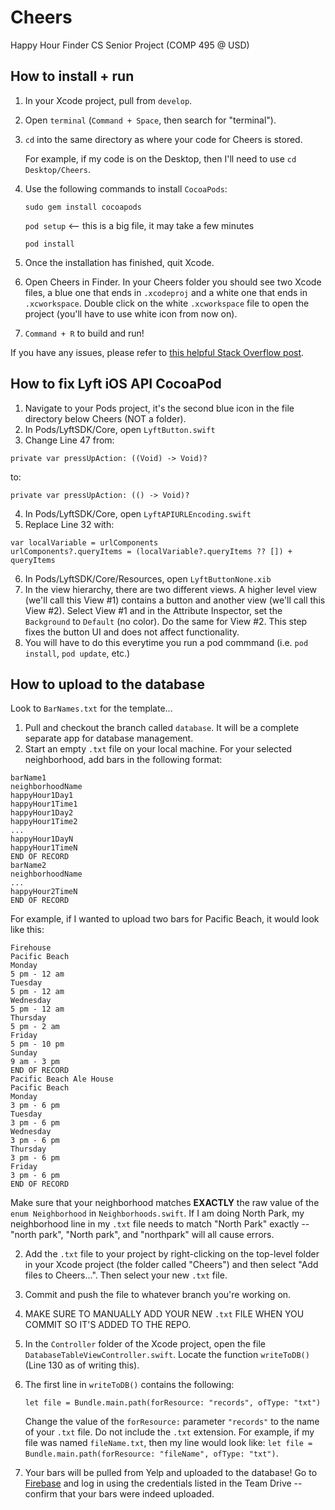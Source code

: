 # Cheers
Happy Hour Finder CS Senior Project (COMP 495 @ USD)


## How to install + run
1. In your Xcode project, pull from `develop`.
2. Open `terminal` (`Command + Space`, then search for "terminal").
3. `cd` into the same directory as where your code for Cheers is stored.

    For example, if my code is on the Desktop, then I'll need to use `cd Desktop/Cheers`.
4. Use the following commands to install `CocoaPods`:
  
    `sudo gem install cocoapods`
    
    `pod setup`   <-- this is a big file, it may take a few minutes
    
    `pod install`
5. Once the installation has finished, quit Xcode.
6. Open Cheers in Finder. In your Cheers folder you should see two Xcode files, a blue one that ends in `.xcodeproj` and a white one that ends in `.xcworkspace`. Double click on the white `.xcworkspace` file to open the project (you'll have to use white icon from now on).
7. `Command + R` to build and run!

If you have any issues, please refer to [this helpful Stack Overflow post](https://stackoverflow.com/questions/20755044/how-to-install-cocoapods).


## How to fix Lyft iOS API CocoaPod
1. Navigate to your Pods project, it's the second blue icon in the file directory below Cheers (NOT a folder).
2. In Pods/LyftSDK/Core, open `LyftButton.swift`
3. Change Line 47 from:
```
private var pressUpAction: ((Void) -> Void)?
```
to:
```
private var pressUpAction: (() -> Void)?
```
4. In Pods/LyftSDK/Core, open `LyftAPIURLEncoding.swift`
5. Replace Line 32 with:
```
var localVariable = urlComponents 
urlComponents?.queryItems = (localVariable?.queryItems ?? []) + queryItems 
```
6. In Pods/LyftSDK/Core/Resources, open `LyftButtonNone.xib`
7. In the view hierarchy, there are two different views. A higher level view (we'll call this View #1) contains a button and another view (we'll call this View #2). Select View #1 and in the Attribute Inspector, set the `Background` to `Default` (no color). Do the same for View #2. This step fixes the button UI and does not affect functionality.
8. You will have to do this everytime you run a pod commmand (i.e. `pod install`, `pod update`, etc.)


## How to upload to the database
Look to `BarNames.txt` for the template...
1. Pull and checkout the branch called `database`. It will be a complete separate app for database management.
2. Start an empty `.txt` file on your local machine. For your selected neighborhood, add bars in the following format:

```
barName1
neighborhoodName
happyHour1Day1
happyHour1Time1
happyHour1Day2
happyHour1Time2
...
happyHour1DayN
happyHour1TimeN
END OF RECORD
barName2
neighborhoodName
...
happyHour2TimeN
END OF RECORD
```

For example, if I wanted to upload two bars for Pacific Beach, it would look like this:
```
Firehouse
Pacific Beach
Monday
5 pm - 12 am
Tuesday
5 pm - 12 am
Wednesday
5 pm - 12 am
Thursday
5 pm - 2 am
Friday
5 pm - 10 pm
Sunday
9 am - 3 pm
END OF RECORD
Pacific Beach Ale House
Pacific Beach
Monday
3 pm - 6 pm
Tuesday
3 pm - 6 pm
Wednesday
3 pm - 6 pm
Thursday
3 pm - 6 pm
Friday
3 pm - 6 pm
END OF RECORD
```

Make sure that your neighborhood matches **EXACTLY** the raw value of the `enum Neighborhood` in `Neighborhoods.swift`. If I am doing North Park, my neighborhood line in my `.txt` file needs to match "North Park" exactly -- "north park", "North park", and "northpark" will all cause errors.

2. Add the `.txt` file to your project by right-clicking on the top-level folder in your Xcode project (the folder called "Cheers") and then select "Add files to Cheers...". Then select your new `.txt` file.
3. Commit and push the file to whatever branch you're working on.
4. MAKE SURE TO MANUALLY ADD YOUR NEW `.txt` FILE WHEN YOU COMMIT SO IT'S ADDED TO THE REPO.
5. In the `Controller` folder of the Xcode project, open the file `DatabaseTableViewController.swift`. Locate the function `writeToDB()` (Line 130 as of writing this).
6. The first line in `writeToDB()` contains the following:

    `let file = Bundle.main.path(forResource: "records", ofType: "txt")`

    Change the value of the `forResource:` parameter `"records"` to the name of your `.txt` file. Do not include the `.txt` extension. For example, if my file was named `fileName.txt`, then my line would look like: `let file = Bundle.main.path(forResource: "fileName", ofType: "txt")`.

7. Your bars will be pulled from Yelp and uploaded to the database! Go to [Firebase](https://firebase.google.com/) and log in using the credentials listed in the Team Drive -- confirm that your bars were indeed uploaded.
